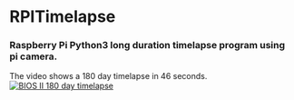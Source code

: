 # RPITimelapse
### Raspberry Pi Python3 long duration timelapse program using pi camera.

The video shows a 180 day timelapse in 46 seconds.
[![BIOS II 180 day timelapse](https://res.cloudinary.com/marcomontalbano/image/upload/v1590915252/video_to_markdown/images/youtube--iq9wYrtj0qo-c05b58ac6eb4c4700831b2b3070cd403.jpg)](https://youtu.be/iq9wYrtj0qo "BIOS II 180 day timelapse")
